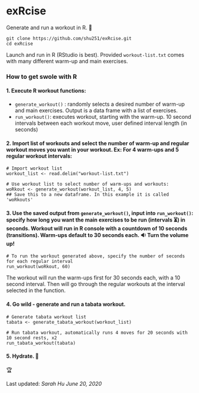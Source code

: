 # exRcise

Generate and run a workout in R. :muscle:

```
git clone https://github.com/shu251/exRcise.git
cd exRcise
```

Launch and run in R (RStudio is best). Provided ```workout-list.txt``` comes with many different warm-up and main exercises.   


### How to get swole with R

#### 1. Execute R workout functions: 
* ```generate_workout()``` : randomly selects a desired number of warm-up and main exercises. Output is a data frame with a list of exercises.
* ```run_workout()```: executes workout, starting with the warm-up. 10 second intervals between each workout move, user defined interval length (in seconds)

#### 2. Import list of workouts and select the number of warm-up and regular workout moves you want in your workout. **Ex:** For 4 warm-ups and 5 regular workout intervals:
```
# Import workout list
workout_list <- read.delim("workout-list.txt")

# Use workout list to select number of warm-ups and workouts:
woRkout <- generate_workout(workout_list, 4, 5)
## Save this to a new dataframe. In this example it is called 'woRkouts'
```

#### 3. Use the saved output from ```generate_workout()```, input into ```run_workout()```: specify how long you want the main exercises to be run (intervals :hourglass_flowing_sand:) in seconds. Workout will run in R console with a countdown of 10 seconds (transitions). Warm-ups default to 30 seconds each. :sound: Turn the volume up!

```
# To run the workout generated above, specify the number of seconds for each regular interval
run_workout(woRkout, 60)
```

The workout will run the warm-ups first for 30 seconds each, with a 10 second interval. Then will go through the regular workouts at the interval selected in the function.

#### 4. Go wild - generate and run a tabata workout. 
```
# Generate tabata workout list
tabata <- generate_tabata_workout(workout_list)

# Run tabata workout, automatically runs 4 moves for 20 seconds with 10 second rests, x2
run_tabata_workout(tabata)
```

#### 5. Hydrate. :potable_water:   

:trophy:  


Last updated: _Sarah Hu June 20, 2020_

